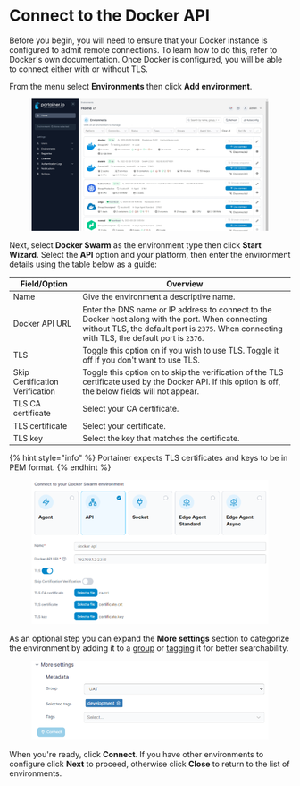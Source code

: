 # Connect to the Docker API

Before you begin, you will need to ensure that your Docker instance is configured to admit remote connections. To learn how to do this, refer to Docker's own documentation. Once Docker is configured, you will be able to connect either with or without TLS.

From the menu select **Environments** then click **Add environment**.

<figure><img src="../../../../.gitbook/assets/2.18-environments-add.gif" alt=""><figcaption></figcaption></figure>

Next, select **Docker Swarm** as the environment type then click **Start Wizard**. Select the **API** option and your platform, then enter the environment details using the table below as a guide:

| Field/Option                    | Overview                                                                                                                                                                                           |
| ------------------------------- | -------------------------------------------------------------------------------------------------------------------------------------------------------------------------------------------------- |
| Name                            | Give the environment a descriptive name.                                                                                                                                                           |
| Docker API URL                  | Enter the DNS name or IP address to connect to the Docker host along with the port. When connecting without TLS, the default port is `2375`. When connecting with TLS, the default port is `2376`. |
| TLS                             | Toggle this option on if you wish to use TLS. Toggle it off if you don't want to use TLS.                                                                                                          |
| Skip Certification Verification | Toggle this option on to skip the verification of the TLS certificate used by the Docker API. If this option is off, the below fields will not appear.                                             |
| TLS CA certificate              | Select your CA certificate.                                                                                                                                                                        |
| TLS certificate                 | Select your certificate.                                                                                                                                                                           |
| TLS key                         | Select the key that matches the certificate.                                                                                                                                                       |

{% hint style="info" %}
Portainer expects TLS certificates and keys to be in PEM format.
{% endhint %}

<figure><img src="../../../../.gitbook/assets/2.18-environments-add-swarm-api-details.png" alt=""><figcaption></figcaption></figure>

As an optional step you can expand the **More settings** section to categorize the environment by adding it to a [group](../../groups.md) or [tagging](../../tags.md) it for better searchability.

<figure><img src="../../../../.gitbook/assets/2.18-environments-add-docker-moresettings.png" alt=""><figcaption></figcaption></figure>

When you're ready, click **Connect**. If you have other environments to configure click **Next** to proceed, otherwise click **Close** to return to the list of environments.

